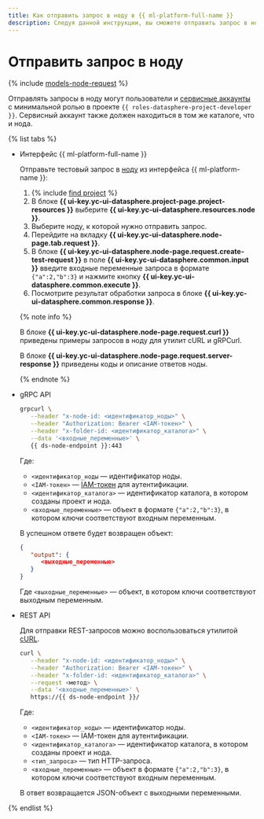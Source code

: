 ```yaml
---
title: Как отправить запрос в ноду в {{ ml-platform-full-name }}
description: Следуя данной инструкции, вы сможете отправить запрос в ноду.
---
```


# Отправить запрос в ноду

{% include [models-node-request](../../../_includes/datasphere/models-node-request.md) %}

Отправлять запросы в ноду могут пользователи и [сервисные аккаунты](../../../iam/concepts/users/service-accounts.md) с минимальной ролью в проекте `{{ roles-datasphere-project-developer }}`. Сервисный аккаунт также должен находиться в том же каталоге, что и нода.

{% list tabs %}

- Интерфейс {{ ml-platform-full-name }}

  Отправьте тестовый запрос в [ноду](../../concepts/deploy/index.md#node) из интерфейса {{ ml-platform-name }}:
  1. {% include [find project](../../../_includes/datasphere/ui-find-project.md) %}
  1. В блоке **{{ ui-key.yc-ui-datasphere.project-page.project-resources }}** выберите **{{ ui-key.yc-ui-datasphere.resources.node }}**.
  1. Выберите ноду, к которой нужно отправить запрос.
  1. Перейдите на вкладку **{{ ui-key.yc-ui-datasphere.node-page.tab.request }}**.
  1. В блоке **{{ ui-key.yc-ui-datasphere.node-page.request.create-test-request }}** в поле **{{ ui-key.yc-ui-datasphere.common.input }}** введите входные переменные запроса в формате `{"a":2,"b":3}` и нажмите кнопку **{{ ui-key.yc-ui-datasphere.common.execute }}**.
  1. Посмотрите результат обработки запроса в блоке **{{ ui-key.yc-ui-datasphere.common.response }}**.
  
  {% note info %}
  
  В блоке **{{ ui-key.yc-ui-datasphere.node-page.request.curl }}** приведены примеры запросов в ноду для утилит cURL и gRPCurl.
  
  В блоке **{{ ui-key.yc-ui-datasphere.node-page.request.server-response }}** приведены коды и описание ответов ноды.
  
  {% endnote %}

- gRPC API

  ```bash
  grpcurl \
     --header "x-node-id: <идентификатор_ноды>" \
     --header "Authorization: Bearer <IAM-токен>" \
     --header "x-folder-id: <идентификатор_каталога>" \
     --data '<входные_переменные>' \
     {{ ds-node-endpoint }}:443
  ```
  
  Где:
  
  * `<идентификатор_ноды` — идентификатор ноды.
  * `<IAM-токен>` — [IAM-токен](../../../iam/concepts/authorization/iam-token.md) для аутентификации.
  * `<идентификатор_каталога>` — идентификатор каталога, в котором созданы проект и нода.
  * `<входные_переменные>` — объект в формате `{"a":2,"b":3}`, в котором ключи соответствуют входным переменным.
  
  В успешном ответе будет возвращен объект:
  
  ```json
  {
     "output": {
        <выходные_переменные>
     }
  }
  ```

  Где `<выходные_переменные>` — объект, в котором ключи соответствуют выходным переменным.

- REST API

  Для отправки REST-запросов можно воспользоваться утилитой [cURL](https://curl.se).
  
  ```bash
  curl \
     --header "x-node-id: <идентификатор_ноды>" \
     --header "Authorization: Bearer <IAM-токен>" \
     --header "x-folder-id: <идентификатор_каталога>" \
     --request <метод> \
     --data '<входные_переменные>' \
     https://{{ ds-node-endpoint }}/
  ```
  
  Где:
  
  * `<идентификатор_ноды>` — идентификатор ноды.
  * `<IAM-токен>` — IAM-токен для аутентификации.
  * `<идентификатор_каталога>` — идентификатор каталога, в котором созданы проект и нода.
  * `<тип_запроса>` — тип HTTP-запроса.
  * `<входные_переменные>` — объект в формате `{"a":2,"b":3}`, в котором ключи соответствуют входным переменным.
  
  В ответ возвращается JSON-объект с выходными переменными.

{% endlist %}